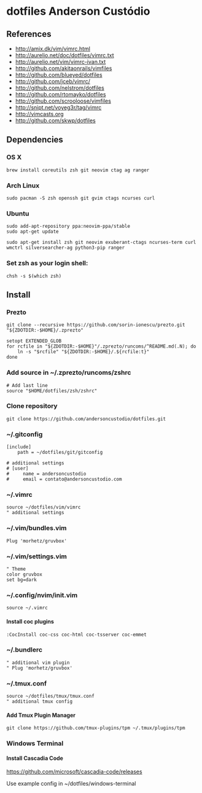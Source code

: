 # dotfiles Anderson Custódio

## References

* http://amix.dk/vim/vimrc.html
* http://aurelio.net/doc/dotfiles/vimrc.txt
* http://aurelio.net/vim/vimrc-ivan.txt
* http://github.com/akitaonrails/vimfiles
* http://github.com/blueyed/dotfiles
* http://github.com/jceb/vimrc/
* http://github.com/nelstrom/dotfiles
* http://github.com/rtomayko/dotfiles
* http://github.com/scrooloose/vimfiles
* http://snipt.net/voyeg3r/tag/vimrc
* http://vimcasts.org
* http://github.com/skwp/dotfiles

## Dependencies

### OS X
	brew install coreutils zsh git neovim ctag ag ranger

### Arch Linux
	sudo pacman -S zsh openssh git gvim ctags ncurses curl
### Ubuntu
	sudo add-apt-repository ppa:neovim-ppa/stable 
	sudo apt-get update

	sudo apt-get install zsh git neovim exuberant-ctags ncurses-term curl wmctrl silversearcher-ag python3-pip ranger

### Set zsh as your login shell:
	chsh -s $(which zsh)

## Install

### Prezto
    git clone --recursive https://github.com/sorin-ionescu/prezto.git "${ZDOTDIR:-$HOME}/.zprezto"

	setopt EXTENDED_GLOB
	for rcfile in "${ZDOTDIR:-$HOME}"/.zprezto/runcoms/^README.md(.N); do
		ln -s "$rcfile" "${ZDOTDIR:-$HOME}/.${rcfile:t}"
	done

### Add source in ~/.zprezto/runcoms/zshrc
    # Add last line
    source "$HOME/dotfiles/zsh/zshrc"

### Clone repository
    git clone https://github.com/andersoncustodio/dotfiles.git

### ~/.gitconfig
    [include]
        path = ~/dotfiles/git/gitconfig

    # additional settings
    # [user]
    #     name = andersoncustodio
    #     email = contato@andersoncustodio.com

### ~/.vimrc
    source ~/dotfiles/vim/vimrc
    " additional settings

### ~/.vim/bundles.vim
    Plug 'morhetz/gruvbox'

### ~/.vim/settings.vim
    " Theme
    color gruvbox
    set bg=dark

### ~/.config/nvim/init.vim
    source ~/.vimrc

#### Install coc plugins
    :CocInstall coc-css coc-html coc-tsserver coc-emmet

### ~/.bundlerc
    " additional vim plugin
    " Plug 'morhetz/gruvbox'

### ~/.tmux.conf
    source ~/dotfiles/tmux/tmux.conf
    " additional tmux config

#### Add Tmux Plugin Manager
    git clone https://github.com/tmux-plugins/tpm ~/.tmux/plugins/tpm

### Windows Terminal

#### Install Cascadia Code
https://github.com/microsoft/cascadia-code/releases

Use example config in ~/dotfiles/windows-terminal

